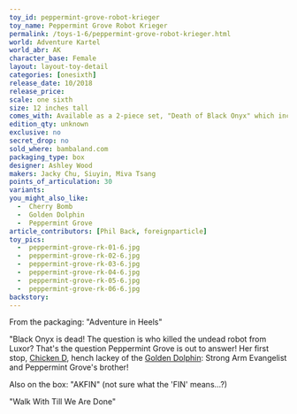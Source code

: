 ```yaml
---
toy_id: peppermint-grove-robot-krieger
toy_name: Peppermint Grove Robot Krieger
permalink: /toys-1-6/peppermint-grove-robot-krieger.html
world: Adventure Kartel
world_abr: AK
character_base: Female
layout: layout-toy-detail
categories: [onesixth]
release_date: 10/2018
release_price: 
scale: one sixth
size: 12 inches tall
comes_with: Available as a 2-piece set, "Death of Black Onyx" which includes a large robot skull
edition_qty: unknown
exclusive: no
secret_drop: no
sold_where: bambaland.com
packaging_type: box
designer: Ashley Wood
makers: Jacky Chu, Siuyin, Miva Tsang
points_of_articulation: 30
variants: 
you_might_also_like:
  -  Cherry Bomb
  -  Golden Dolphin
  -  Peppermint Grove   
article_contributors: [Phil Back, foreignparticle]
toy_pics:
  -  peppermint-grove-rk-01-6.jpg
  -  peppermint-grove-rk-02-6.jpg 
  -  peppermint-grove-rk-03-6.jpg
  -  peppermint-grove-rk-04-6.jpg
  -  peppermint-grove-rk-05-6.jpg 
  -  peppermint-grove-rk-06-6.jpg   
backstory:
---
```

From the packaging: "Adventure in Heels"

"Black Onyx is dead! The question is who killed the undead robot from Luxor? That's the question Peppermint Grove is out to answer! Her first stop, <a href="/toys-1-6/chicken-d/">Chicken D</a>, hench lackey of the <a href="/toys-1-6/golden-dolphin/">Golden Dolphin</a>: Strong Arm Evangelist and Peppermint Grove's brother!

Also on the box: "AKFIN" (not sure what the 'FIN' means...?)

"Walk With Till We Are Done"